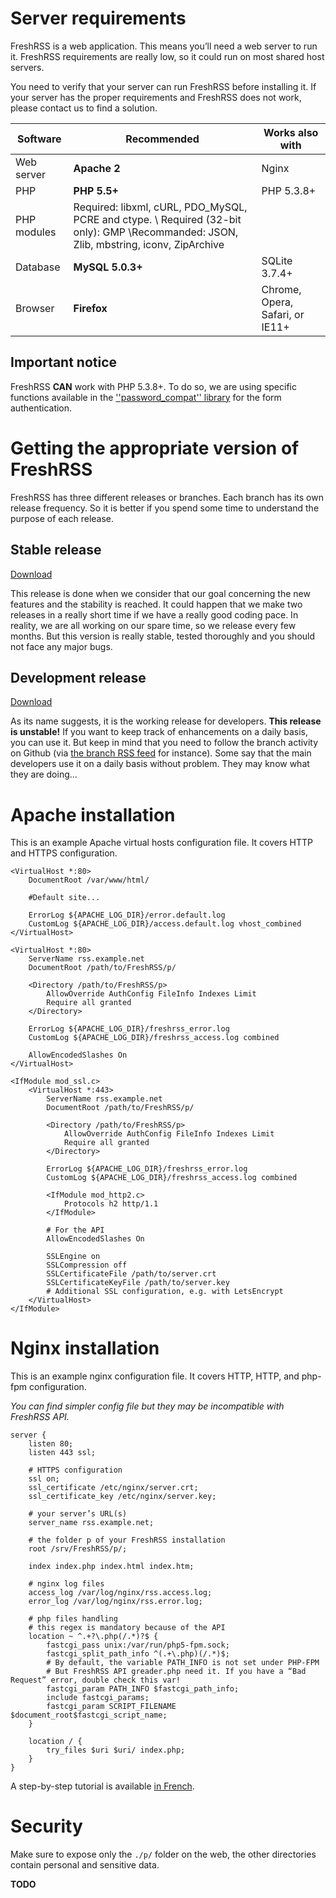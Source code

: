 # Server requirements

FreshRSS is a web application. This means you’ll need a web server to run it. FreshRSS requirements are really low, so it could run on most shared host servers.

You need to verify that your server can run FreshRSS before installing it. If your server has the proper requirements and FreshRSS does not work, please contact us to find a solution.

| Software    | Recommended      | Works also with               |
| ----------- | ---------------- | ----------------------------- |
| Web server  | **Apache 2**     | Nginx                         |
| PHP         | **PHP 5.5+**     | PHP 5.3.8+                    |
| PHP modules | Required: libxml, cURL, PDO_MySQL, PCRE and ctype. \\ Required (32-bit only): GMP \\Recommanded: JSON, Zlib, mbstring, iconv, ZipArchive | |
| Database    | **MySQL 5.0.3+** | SQLite 3.7.4+                 |
| Browser     | **Firefox**      | Chrome, Opera, Safari, or IE11+ |

## Important notice

FreshRSS **CAN** work with PHP 5.3.8+. To do so, we are using specific functions available in the [''password_compat'' library](https://github.com/ircmaxell/password_compat#requirements) for the form authentication.


# Getting the appropriate version of FreshRSS

FreshRSS has three different releases or branches. Each branch has its own release frequency. So it is better if you spend some time to understand the purpose of each release.

## Stable release

[Download](https://github.com/FreshRSS/FreshRSS/archive/master.zip)

This release is done when we consider that our goal concerning the new features and the stability is reached. It could happen that we make two releases in a really short time if we have a really good coding pace. In reality, we are all working on our spare time, so we release every few months. But this version is really stable, tested thoroughly and you should not face any major bugs.

## Development release

[Download](https://github.com/FreshRSS/FreshRSS/archive/dev.zip)

As its name suggests, it is the working release for developers. **This release is unstable!** If you want to keep track of enhancements on a daily basis, you can use it. But keep in mind that you need to follow the branch activity on Github (via [the branch RSS feed](https://github.com/FreshRSS/FreshRSS/commits/dev.atom) for instance). Some say that the main developers use it on a daily basis without problem. They may know what they are doing…

# Apache installation

This is an example Apache virtual hosts configuration file. It covers HTTP and HTTPS configuration.

```
<VirtualHost *:80>
	DocumentRoot /var/www/html/

	#Default site...

	ErrorLog ${APACHE_LOG_DIR}/error.default.log
	CustomLog ${APACHE_LOG_DIR}/access.default.log vhost_combined
</VirtualHost>

<VirtualHost *:80>
	ServerName rss.example.net
	DocumentRoot /path/to/FreshRSS/p/

	<Directory /path/to/FreshRSS/p>
		AllowOverride AuthConfig FileInfo Indexes Limit
		Require all granted
	</Directory>

	ErrorLog ${APACHE_LOG_DIR}/freshrss_error.log
	CustomLog ${APACHE_LOG_DIR}/freshrss_access.log combined

	AllowEncodedSlashes On
</VirtualHost>

<IfModule mod_ssl.c>
	<VirtualHost *:443>
		ServerName rss.example.net
		DocumentRoot /path/to/FreshRSS/p/

		<Directory /path/to/FreshRSS/p>
			AllowOverride AuthConfig FileInfo Indexes Limit
			Require all granted
		</Directory>

		ErrorLog ${APACHE_LOG_DIR}/freshrss_error.log
		CustomLog ${APACHE_LOG_DIR}/freshrss_access.log combined

		<IfModule mod_http2.c>
			Protocols h2 http/1.1
		</IfModule>

		# For the API
		AllowEncodedSlashes On

		SSLEngine on
		SSLCompression off
		SSLCertificateFile /path/to/server.crt
		SSLCertificateKeyFile /path/to/server.key
		# Additional SSL configuration, e.g. with LetsEncrypt
	</VirtualHost>
</IfModule>
```

# Nginx installation

This is an example nginx configuration file. It covers HTTP, HTTP, and php-fpm configuration.

_You can find simpler config file but they may be incompatible with FreshRSS API._

```
server {
	listen 80;
	listen 443 ssl;

	# HTTPS configuration
	ssl on;
	ssl_certificate /etc/nginx/server.crt;
	ssl_certificate_key /etc/nginx/server.key;

	# your server’s URL(s)
	server_name rss.example.net;

	# the folder p of your FreshRSS installation
	root /srv/FreshRSS/p/;

	index index.php index.html index.htm;

	# nginx log files
	access_log /var/log/nginx/rss.access.log;
	error_log /var/log/nginx/rss.error.log;

	# php files handling
	# this regex is mandatory because of the API
	location ~ ^.+?\.php(/.*)?$ {
		fastcgi_pass unix:/var/run/php5-fpm.sock;
		fastcgi_split_path_info ^(.+\.php)(/.*)$;
		# By default, the variable PATH_INFO is not set under PHP-FPM
		# But FreshRSS API greader.php need it. If you have a “Bad Request” error, double check this var!
		fastcgi_param PATH_INFO $fastcgi_path_info;
		include fastcgi_params;
		fastcgi_param SCRIPT_FILENAME $document_root$fastcgi_script_name;
	}

	location / {
		try_files $uri $uri/ index.php;
	}
}
```

A step-by-step tutorial is available [in French](http://www.pihomeserver.fr/2013/05/08/raspberry-pi-home-server-installer-un-agregateur-de-flux-rss-pour-remplacer-google-reader/).

# Security

Make sure to expose only the `./p/` folder on the web, the other directories contain personal and sensitive data. 

**TODO**
